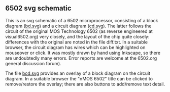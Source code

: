 ## 6502 svg schematic

This is an svg schematic of a 6502 microprocessor, consisting of a block diagram (<a href="https://davidmjc.github.io/6502/bd.svg">bd.svg</a>) and a circuit diagram (<a href="https://davidmjc.github.io/6502/cd.svg">cd.svg</a>).
The latter follows the circuit of the original MOS Technology 6502 (as reverse engineered at visual6502.org) very closely, and the layout of the chip quite closely: differences with the original are noted in the file diff.txt. In a suitable browser, the circuit diagram has wires which can be highlighted on mouseover or click. It was mostly drawn by hand using Inkscape, so there are undoubtedly many errors. Error reports are welcome at the 6502.org general discussion forum).

The file <a href="https://davidmjc.github.io/6502/bcd.svg">bcd.svg</a> provides an overlay of a block diagram on the circuit diagram. In a suitable browser the "nMOS 6502" title can be clicked to remove/restore the overlay; there are also buttons to add/remove text detail.
